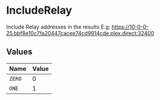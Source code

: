 # IncludeRelay

Include Relay addresses in the results 
E.g: https://10-0-0-25.bbf8e10c7fa20447cacee74cd9914cde.plex.direct:32400



## Values

| Name   | Value  |
| ------ | ------ |
| `ZERO` | 0      |
| `ONE`  | 1      |